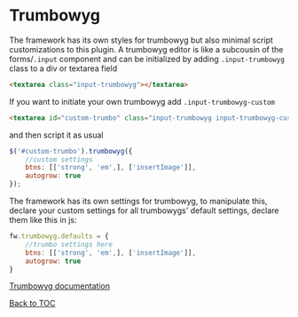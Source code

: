 # Trumbowyg
The framework has its own styles for trumbowyg but also minimal script customizations to this plugin. A trumbowyg editor is like a subcousin of the forms/`.input` component and can be initialized by adding `.input-trumbowyg` class to a div or textarea field

```html
<textarea class="input-trumbowyg"></textarea>
```

If you want to initiate your own trumbowyg add `.input-trumbowyg-custom`


```html
<textarea id="custom-trumbo" class="input-trumbowyg input-trumbowyg-custom"></textarea>
```

and then script it as usual

```js
$('#custom-trumbo').trumbowyg({
    //custom settings
    btns: [['strong', 'em',], ['insertImage']],
    autogrow: true
});
```


The framework has its own settings for trumbowyg, to manipulate this, declare your custom settings for all trumbowygs' default settings, declare them like this in js:
```js
fw.trumbowyg.defaults = {
    //trumbo settings here
    btns: [['strong', 'em',], ['insertImage']],
    autogrow: true
}
```

[Trumbowyg documentation](https://alex-d.github.io/Trumbowyg/documentation/)

[Back to TOC](../../../readme.md)